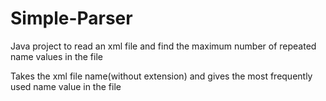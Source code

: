 # Simple-Parser
Java project to read an xml file and find the maximum number of repeated name values in the file

Takes the xml file name(without extension) and gives the most frequently used name value in the file
